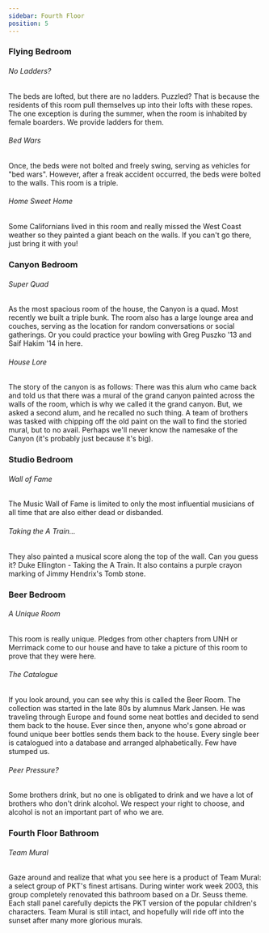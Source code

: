 ```yaml
---
sidebar: Fourth Floor
position: 5
---
```

### Flying Bedroom

###### No Ladders?

The beds are lofted, but there are no ladders. Puzzled? That is because the residents of this room pull themselves up into their lofts with these ropes. The one exception is during the summer, when the room is inhabited by female boarders. We provide ladders for them.

###### Bed Wars

Once, the beds were not bolted and freely swing, serving as vehicles for "bed wars". However, after a freak accident occurred, the beds were bolted to the walls. This room is a triple.

###### Home Sweet Home

Some Californians lived in this room and really missed the West Coast weather so they painted a giant beach on the walls. If you can't go there, just bring it with you!

### Canyon Bedroom

###### Super Quad

As the most spacious room of the house, the Canyon is a quad. Most recently we built a triple bunk. The room also has a large lounge area and couches, serving as the location for random conversations or social gatherings. Or you could practice your bowling with Greg Puszko '13 and Saif Hakim '14 in here.

###### House Lore

The story of the canyon is as follows: There was this alum who came back and told us that there was a mural of the grand canyon painted across the walls of the room, which is why we called it the grand canyon. But, we asked a second alum, and he recalled no such thing. A team of brothers was tasked with chipping off the old paint on the wall to find the storied mural, but to no avail.  Perhaps we'll never know the namesake of the Canyon (it's probably just because it's big).

### Studio Bedroom

###### Wall of Fame

The Music Wall of Fame is limited to only the most influential musicians of all time that are also either dead or disbanded.

###### Taking the A Train...

They also painted a musical score along the top of the wall. Can you guess it? Duke Ellington - Taking the A Train. It also contains a purple crayon marking of Jimmy Hendrix's Tomb stone.

### Beer Bedroom

###### A Unique Room

This room is really unique. Pledges from other chapters from UNH or Merrimack come to our house and have to take a picture of this room to prove that they were here.

###### The Catalogue

If you look around, you can see why this is called the Beer Room. The collection was started in the late 80s by alumnus Mark Jansen. He was traveling through Europe and found some neat bottles and decided to send them back to the house. Ever since then, anyone who's gone abroad or found unique beer bottles sends them back to the house. Every single beer is catalogued into a database and arranged alphabetically. Few have stumped us.

###### Peer Pressure?

Some brothers drink, but no one is obligated to drink and we have a lot of brothers who don't drink alcohol. We respect your right to choose, and alcohol is not an important part of who we are.

### Fourth Floor Bathroom

###### Team Mural

Gaze around and realize that what you see here is a product of Team Mural: a select group of PKT's finest artisans. During winter work week 2003, this group completely renovated this bathroom based on a Dr. Seuss theme. Each stall panel carefully depicts the PKT version of the popular children's characters. Team Mural is still intact, and hopefully will ride off into the sunset after many more glorious murals.
